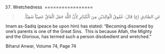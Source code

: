 37. Wretchedness 
=================

<blockquote dir="rtl">
  <p>
عَنِ الصَّادِقِ (ع) قَالَ: عُقُوقُ الْوَالِدَيْنِ مِنَ الْكَبَائِرِ
لِأَنَّ اللٌّهَ جَعَلَ الْعَاقَّ عَصِيّاً شَقِيّاً.
  </p>
</blockquote>

Imam as-Sadiq (peace be upon him) has stated: “Becoming disowned by
one’s parents is one of the Great Sins.  This is because Allah, the
Mighty and the Glorious, has termed such a person disobedient and
wretched.”

Biharul Anwar, Volume 74, Page 74


